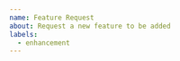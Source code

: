 ```yaml
---
name: Feature Request
about: Request a new feature to be added
labels:
  - enhancement
---
```


<!-- Please do a quick search of existing issues to make sure that this has not been asked before. -->
